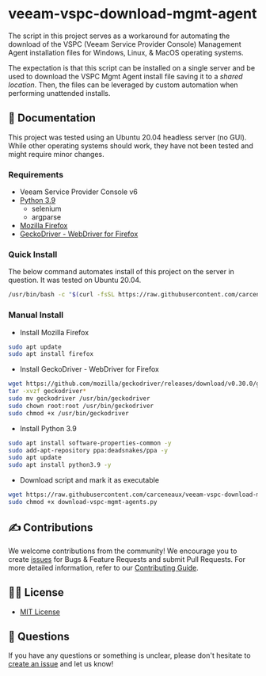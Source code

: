 # veeam-vspc-download-mgmt-agent

The script in this project serves as a workaround for automating the download of the VSPC (Veeam Service Provider Console) Management Agent installation files for Windows, Linux, & MacOS operating systems.

The expectation is that this script can be installed on a single server and be used to download the VSPC Mgmt Agent install file saving it to a _shared location_. Then, the files can be leveraged by custom automation when performing unattended installs.

## 📗 Documentation

This project was tested using an Ubuntu 20.04 headless server (no GUI). While other operating systems should work, they have not been tested and might require minor changes.

### Requirements

* Veeam Service Provider Console v6
* [Python 3.9](https://www.python.org)
  * selenium
  * argparse
* [Mozilla Firefox](https://www.mozilla.org/en-US/firefox/new/)
* [GeckoDriver - WebDriver for Firefox](https://github.com/mozilla/geckodriver)

### Quick Install

The below command automates install of this project on the server in question. It was tested on Ubuntu 20.04.

```bash
/usr/bin/bash -c "$(curl -fsSL https://raw.githubusercontent.com/carceneaux/veeam-vspc-download-mgmt-agent/master/install.sh)"
```

### Manual Install

* Install Mozilla Firefox

```bash
sudo apt update
sudo apt install firefox
```

* Install GeckoDriver - WebDriver for Firefox

```bash
wget https://github.com/mozilla/geckodriver/releases/download/v0.30.0/geckodriver-v0.30.0-linux64.tar.gz
tar -xvzf geckodriver*
sudo mv geckodriver /usr/bin/geckodriver 
sudo chown root:root /usr/bin/geckodriver
sudo chmod +x /usr/bin/geckodriver
```

* Install Python 3.9

```bash
sudo apt install software-properties-common -y
sudo add-apt-repository ppa:deadsnakes/ppa -y
sudo apt update
sudo apt install python3.9 -y
```

* Download script and mark it as executable

```bash
wget https://raw.githubusercontent.com/carceneaux/veeam-vspc-download-mgmt-agent/master/download-vspc-mgmt-agents.py
sudo chmod +x download-vspc-mgmt-agents.py
```

## ✍ Contributions

We welcome contributions from the community! We encourage you to create [issues](https://github.com/carceneaux/veeam-vspc-download-mgmt-agent/issues/new/choose) for Bugs & Feature Requests and submit Pull Requests. For more detailed information, refer to our [Contributing Guide](CONTRIBUTING.md).

## 🤝🏾 License

* [MIT License](LICENSE)

## 🤔 Questions

If you have any questions or something is unclear, please don't hesitate to [create an issue](https://github.com/carceneaux/veeam-vspc-download-mgmt-agent/issues/new/choose) and let us know!
